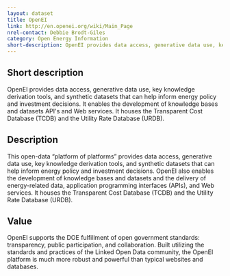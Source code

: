 ```yaml
---
layout: dataset
title: OpenEI
link: http://en.openei.org/wiki/Main_Page
nrel-contact: Debbie Brodt-Giles
category: Open Energy Information
short-description: OpenEI provides data access, generative data use, key knowledge derivation tools, and synthetic datasets that can help inform energy policy and investment decisions. It enables the development of knowledge bases and datasets API's and Web services. It houses the Transparent Cost Database (TCDB) and the Utility Rate Database (URDB). 
---
```


## Short description

OpenEI provides data access, generative data use, key knowledge derivation tools, and synthetic datasets that can help inform energy policy and investment decisions. It enables the development of knowledge bases and datasets API's and Web services. It houses the Transparent Cost Database (TCDB) and the Utility Rate Database (URDB). 


## Description

This open-data “platform of platforms” provides
data access, generative data use, key knowledge
derivation tools, and synthetic datasets that can
help inform energy policy and investment decisions.
OpenEI also enables the development of knowledge
bases and datasets and the delivery of energy-related
data, application programming interfaces (APIs),
and Web services. It houses the Transparent Cost
Database (TCDB) and the Utility Rate Database
(URDB).

## Value

OpenEI supports the DOE fulfillment of open government
standards: transparency, public participation, and
collaboration. Built utilizing the standards and practices
of the Linked Open Data community, the OpenEI platform
is much more robust and powerful than typical websites
and databases. 
